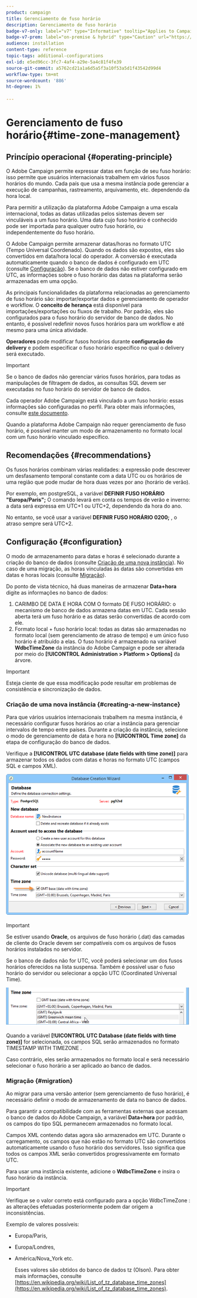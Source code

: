 ```yaml
---
product: campaign
title: Gerenciamento de fuso horário
description: Gerenciamento de fuso horário
badge-v7-only: label="v7" type="Informative" tooltip="Applies to Campaign Classic v7 only"
badge-v7-prem: label="on-premise & hybrid" type="Caution" url="https://experienceleague.adobe.com/docs/campaign-classic/using/installing-campaign-classic/architecture-and-hosting-models/hosting-models-lp/hosting-models.html?lang=en" tooltip="Applies to on-premise and hybrid deployments only"
audience: installation
content-type: reference
topic-tags: additional-configurations
exl-id: e5ed96cc-3fc7-4af4-a29e-5a4c81f4fe39
source-git-commit: a5762cd21a1a6d5a5f3a10f53a5d1f43542d99d4
workflow-type: tm+mt
source-wordcount: '886'
ht-degree: 1%

---
```


# Gerenciamento de fuso horário{#time-zone-management}



## Princípio operacional {#operating-principle}

O Adobe Campaign permite expressar datas em função de seu fuso horário: isso permite que usuários internacionais trabalhem em vários fusos horários do mundo. Cada país que usa a mesma instância pode gerenciar a execução de campanhas, rastreamento, arquivamento, etc. dependendo da hora local.

Para permitir a utilização da plataforma Adobe Campaign a uma escala internacional, todas as datas utilizadas pelos sistemas devem ser vinculáveis a um fuso horário. Uma data cujo fuso horário é conhecido pode ser importada para qualquer outro fuso horário, ou independentemente do fuso horário.

O Adobe Campaign permite armazenar datas/horas no formato UTC (Tempo Universal Coordenado). Quando os dados são expostos, eles são convertidos em data/hora local do operador. A conversão é executada automaticamente quando o banco de dados é configurado em UTC (consulte [Configuração](#configuration)). Se o banco de dados não estiver configurado em UTC, as informações sobre o fuso horário das datas na plataforma serão armazenadas em uma opção.

As principais funcionalidades da plataforma relacionadas ao gerenciamento de fuso horário são: importar/exportar dados e gerenciamento de operador e workflow. O **conceito de herança** está disponível para importações/exportações ou fluxos de trabalho. Por padrão, eles são configurados para o fuso horário do servidor de banco de dados. No entanto, é possível redefinir novos fusos horários para um workflow e até mesmo para uma única atividade.

**Operadores** pode modificar fusos horários durante **configuração do delivery** e podem especificar o fuso horário específico no qual o delivery será executado.

>[!IMPORTANT]
>
>Se o banco de dados não gerenciar vários fusos horários, para todas as manipulações de filtragem de dados, as consultas SQL devem ser executadas no fuso horário do servidor de banco de dados.

Cada operador Adobe Campaign está vinculado a um fuso horário: essas informações são configuradas no perfil. Para obter mais informações, consulte [este documento](../../platform/using/access-management.md).

Quando a plataforma Adobe Campaign não requer gerenciamento de fuso horário, é possível manter um modo de armazenamento no formato local com um fuso horário vinculado específico.

## Recomendações {#recommendations}

Os fusos horários combinam várias realidades: a expressão pode descrever um desfasamento temporal constante com a data UTC ou os horários de uma região que pode mudar de hora duas vezes por ano (horário de verão).

Por exemplo, em postgreSQL, a variável **DEFINIR FUSO HORÁRIO &quot;Europa/Paris&quot;;** O comando levará em conta os tempos de verão e inverno: a data será expressa em UTC+1 ou UTC+2, dependendo da hora do ano.

No entanto, se você usar a variável **DEFINIR FUSO HORÁRIO 0200;** , o atraso sempre será UTC+2.

## Configuração {#configuration}

O modo de armazenamento para datas e horas é selecionado durante a criação do banco de dados (consulte [Criação de uma nova instância](#creating-a-new-instance)). No caso de uma migração, as horas vinculadas às datas são convertidas em datas e horas locais (consulte [Migração](#migration)).

Do ponto de vista técnico, há duas maneiras de armazenar **Data+hora** digite as informações no banco de dados:

1. CARIMBO DE DATA E HORA COM O formato DE FUSO HORÁRIO: o mecanismo de banco de dados armazena datas em UTC. Cada sessão aberta terá um fuso horário e as datas serão convertidas de acordo com ele.
1. Formato local + fuso horário local: todas as datas são armazenadas no formato local (sem gerenciamento de atraso de tempo) e um único fuso horário é atribuído a elas. O fuso horário é armazenado na variável **WdbcTimeZone** da instância do Adobe Campaign e pode ser alterada por meio do **[!UICONTROL Administration > Platform > Options]** da árvore.

>[!IMPORTANT]
>
>Esteja ciente de que essa modificação pode resultar em problemas de consistência e sincronização de dados.

### Criação de uma nova instância {#creating-a-new-instance}

Para que vários usuários internacionais trabalhem na mesma instância, é necessário configurar fusos horários ao criar a instância para gerenciar intervalos de tempo entre países. Durante a criação da instância, selecione o modo de gerenciamento de data e hora no **[!UICONTROL Time zone]** da etapa de configuração do banco de dados.

Verifique a **[!UICONTROL UTC database (date fields with time zone)]** para armazenar todos os dados com datas e horas no formato UTC (campos SQL e campos XML).

![](assets/install_wz_select_utc_option.png)

>[!IMPORTANT]
>
>Se estiver usando **Oracle**, os arquivos de fuso horário (.dat) das camadas de cliente do Oracle devem ser compatíveis com os arquivos de fusos horários instalados no servidor.

Se o banco de dados não for UTC, você poderá selecionar um dos fusos horários oferecidos na lista suspensa. Também é possível usar o fuso horário do servidor ou selecionar a opção UTC (Coordinated Universal Time).

![](assets/install_wz_unselect_utc_option.png)

Quando a variável **[!UICONTROL UTC Database (date fields with time zone)]** for selecionada, os campos SQL serão armazenados no formato TIMESTAMP WITH TIMEZONE .

Caso contrário, eles serão armazenados no formato local e será necessário selecionar o fuso horário a ser aplicado ao banco de dados.

### Migração {#migration}

Ao migrar para uma versão anterior (sem gerenciamento de fuso horário), é necessário definir o modo de armazenamento de data no banco de dados.

Para garantir a compatibilidade com as ferramentas externas que acessam o banco de dados do Adobe Campaign, a variável **Data+hora** por padrão, os campos do tipo SQL permanecem armazenados no formato local.

Campos XML contendo datas agora são armazenados em UTC. Durante o carregamento, os campos que não estão no formato UTC são convertidos automaticamente usando o fuso horário dos servidores. Isso significa que todos os campos XML serão convertidos progressivamente em formato UTC.

Para usar uma instância existente, adicione o **WdbcTimeZone** e insira o fuso horário da instância.

>[!IMPORTANT]
>
>Verifique se o valor correto está configurado para a opção WdbcTimeZone : as alterações efetuadas posteriormente podem dar origem a inconsistências.

Exemplo de valores possíveis:

* Europa/Paris,
* Europa/Londres,
* América/Nova_York etc.

   Esses valores são obtidos do banco de dados tz (Olson). Para obter mais informações, consulte [https://en.wikipedia.org/wiki/List_of_tz_database_time_zones](https://en.wikipedia.org/wiki/List_of_tz_database_time_zones).
